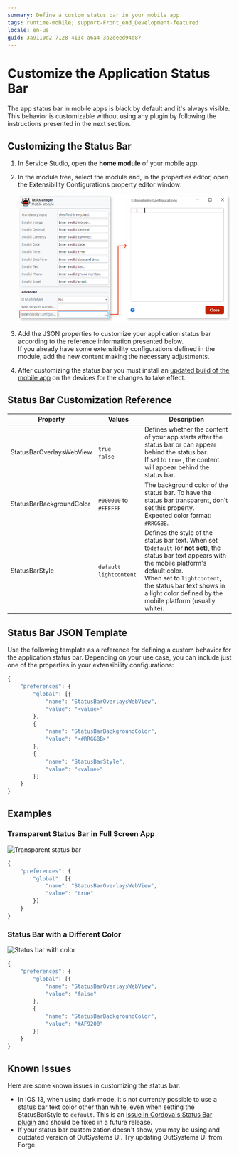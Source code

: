 ```yaml
---
summary: Define a custom status bar in your mobile app.
tags: runtime-mobile; support-Front_end_Development-featured
locale: en-us
guid: 3a9110d2-7128-413c-a6a4-3b2deed94d87
---
```


# Customize the Application Status Bar

The app status bar in mobile apps is black by default and it's always visible. This behavior is customizable without using any plugin by following the instructions presented in the next section.

## Customizing the Status Bar

1. In Service Studio, open the **home module** of your mobile app. 

2. In the module tree, select the module and, in the properties editor, open the Extensibility Configurations property editor window: 

    ![Extensibility Configurations of a module](images/ss_extensibility_in_module_properties.png?width=500)

3. Add the JSON properties to customize your application status bar according to the reference information presented below.  
    If you already have some extensibility configurations defined in the module, add the new content making the necessary adjustments.

4. After customizing the status bar you must install an [updated build of the mobile app](<../mobile-app-update-scenarios.md#situations-when-the-user-must-install-a-new-build>) on the devices for the changes to take effect. 

## Status Bar Customization Reference

Property  |  Values  |  Description  
---|---|---  
StatusBarOverlaysWebView  | `true`  <br/> `false` |  Defines whether the content of your app starts after the status bar or can appear behind the status bar.<br/>If set to `true` , the content will appear behind the status bar.  
StatusBarBackgroundColor  |`#000000` to `#FFFFFF` |  The background color of the status bar. To have the status bar transparent, don't set this property.<br/>Expected color format: `#RRGGBB`.  
StatusBarStyle  | `default` <br/>`lightcontent` |  Defines the style of the status bar text. When set to`default` (or **not set**), the status bar text appears with the mobile platform's default color.<br/>When set to `lightcontent`, the status bar text shows in a light color defined by the mobile platform (usually white).  
  
## Status Bar JSON Template

Use the following template as a reference for defining a custom behavior for the application status bar. Depending on your use case, you can include just one of the properties in your extensibility configurations:

```javascript
{
    "preferences": {
        "global": [{
            "name": "StatusBarOverlaysWebView",
            "value": "<value>"
        },
        {
            "name": "StatusBarBackgroundColor",
            "value": "<#RRGGBB>"
        },
        {
            "name": "StatusBarStyle",
            "value": "<value>"
        }]
    }
}
```

## Examples

### Transparent Status Bar in Full Screen App

![Transparent status bar](images/transparent_statusbar.png?width=400)

```javascript   
{
    "preferences": {
        "global": [{
            "name": "StatusBarOverlaysWebView",
            "value": "true"
        }]
    }
}
```

### Status Bar with a Different Color

![Status bar with color](images/differentcolor_statusbar.png?width=400)

```javascript        
{
    "preferences": {
        "global": [{
            "name": "StatusBarOverlaysWebView",
            "value": "false"
        },
        {
            "name": "StatusBarBackgroundColor",
            "value": "#AF9200"
        }]
    }
}
```

## Known Issues

Here are some known issues in customizing the status bar.

* In iOS 13, when using dark mode, it's not currently possible to use a status bar text color other than white, even when setting the StatusBarStyle to `default`. This is an [issue in Cordova's Status Bar plugin](https://github.com/apache/cordova-plugin-statusbar/issues/148) and should be fixed in a future release.
* If your status bar customization doesn't show, you may be using and outdated version of OutSystems UI. Try updating OutSystems UI from Forge.